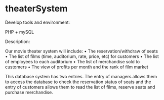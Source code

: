 # theaterSystem

Develop tools and environment:

PHP + mySQL

Description:

Our movie theater system will include:
•	The reservation/withdraw of seats
•	The list of films (time, auditorium, rate, price, etc) for customers
•	The list of employees to each auditorium
•	The list of merchandise sold to customers
•	The view of profits per month and the rank of film market

This database system has two entries. The entry of managers allows them to access the database to check the reservation status of seats and the entry of customers allows them to read the list of films, reserve seats and purchase merchandise.  

